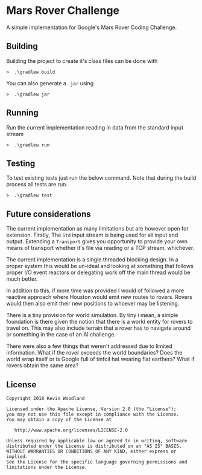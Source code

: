 # Mars Rover Challenge

A simple implementation for Google's Mars Rover Coding Challenge.

## Building

Building the project to create it's class files can be done with

```shell
>  .\gradlew build
```

You can also generate a `.jar` using

```shell
>  .\gradlew jar
```

## Running

Run the current implementation reading in data from the standard input stream

```shell
>  .\gradlew run
```

## Testing

To test existing tests just run the below command. Note that during the build process all tests are run.

```shell
>  .\gradlew test
```

## Future considerations

The current implementation as many limitations but are however open for extension. Firstly, The `Std` input stream is 
being used for all input and output. Extending a `Transport` gives you opportunity to provide your own means of transport 
whether it's file via reading or a TCP stream, whichever.

The current implementation is a single threaded blocking design. In a proper system this would be un-ideal and looking
at something that follows proper I/O event reactors or delegating work off the main thread would be much better.

In addition to this, if more time was provided I would of followed a more reactive approach where Houston would emit 
new routes to rovers. Rovers would then also emit their new positions to whoever may be listening. 

There is a tiny provision for world simulation. By tiny i mean, a simple foundation is there given the notion that there
is a world entity for rovers to travel on. This may also include terrain that a rover has to navigate around or something
in the case of an AI challenge.

There were also a few things that weren't addressed due to limited information. What if the rover exceeds the world 
boundaries? Does the world wrap itself or is Google full of tinfoil hat wearing flat earthers? What if rovers obtain
the same area?

## License

    Copyright 2018 Kevin Woodland

    Licensed under the Apache License, Version 2.0 (the "License");
    you may not use this file except in compliance with the License.
    You may obtain a copy of the License at

       http://www.apache.org/licenses/LICENSE-2.0

    Unless required by applicable law or agreed to in writing, software
    distributed under the License is distributed on an "AS IS" BASIS,
    WITHOUT WARRANTIES OR CONDITIONS OF ANY KIND, either express or implied.
    See the License for the specific language governing permissions and
    limitations under the License.
